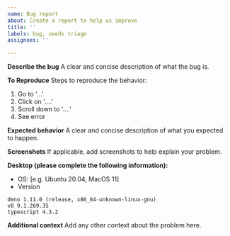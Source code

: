 ```yaml
---
name: Bug report
about: Create a report to help us improve
title: ''
labels: bug, needs triage
assignees: ''

---
```


**Describe the bug**
A clear and concise description of what the bug is.

**To Reproduce**
Steps to reproduce the behavior:
1. Go to '...'
2. Click on '....'
3. Scroll down to '....'
4. See error

**Expected behavior**
A clear and concise description of what you expected to happen.

**Screenshots**
If applicable, add screenshots to help explain your problem.

**Desktop (please complete the following information):**
 - OS: [e.g. Ubuntu 20.04, MacOS 11]
 - Version 
```
deno 1.11.0 (release, x86_64-unknown-linux-gnu)
v8 9.1.269.35
typescript 4.3.2
```

**Additional context**
Add any other context about the problem here.

